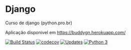 # Django
Curso de django (python.pro.br)

Aplicação disponivel em https://buddygn.herokuapp.com/

[![Build Status](https://travis-ci.com/buddygn/curso-django.svg?branch=main)](https://travis-ci.com/buddygn/curso-django)
[![codecov](https://codecov.io/gh/buddygn/curso-django/branch/main/graph/badge.svg?token=IVEK30MW0A)](https://codecov.io/gh/buddygn/curso-django)
[![Updates](https://pyup.io/repos/github/buddygn/curso-django/shield.svg)](https://pyup.io/repos/github/buddygn/curso-django/)
[![Python 3](https://pyup.io/repos/github/buddygn/curso-django/python-3-shield.svg)](https://pyup.io/repos/github/buddygn/curso-django/)

